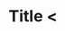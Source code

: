 # Title <<Title>>
### Module <<X>> - <<Subject>>
### Course Project Readme file

This readme file explains:-

>> 1) The purpose of the project

>> 2) The files contained in the GitHub repo

>> 3) The source of the data

>> 4) How the R script **(<<scriptname>>.R)** works

### 1) Purpose

>> The purpose of this project is to <<purpose>>
>> 
>> The goal is to <<goal>>

### 2) Files contained in GitHub Repo

The GitHub repo consist of <<Y>> files as detailed below:-

>> 1) **README.md** - This file explains the purpose of the project and the steps in the R code.

>> 2) **<<scriptname>>.R** - The R source code used to <<r code function>>

>> 3) **CodeBook.md** - This code book describes the variables, the data, and any transformations or work that was performed to clean up the data and <<process>>.

### 3) Data Source

Data used for this course project is obtained from the link below:-

>> **<<data link>>**

### 4) Explanation of how the R script works

>> **Step 1** - Clear workspace environment

  This clears the R workspace environment to free up memory.

>> **Step 2** - Set up working directory

  This points to the working directory where this R script is located and the directory (UCI HAR Dataset) where the data sets are located.

>> **Step 3** - Define functions used by the script

  2 functions are defined.

  Function 1 - Reads data from a data file to a data frame.
  Function 2 - Writes data from a data frame to a text file.

>> **Step 4** - Include libraries used by this script

>> **Step 5** - ...

~ END ~
